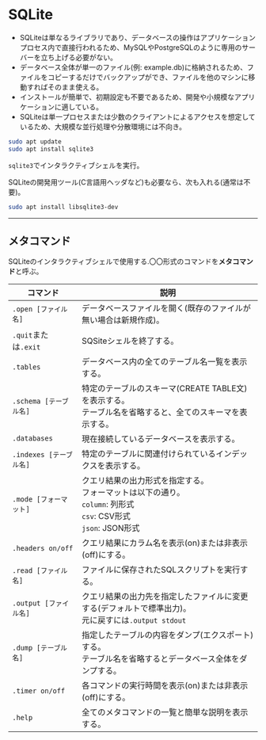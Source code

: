 <div data-title="SQLite"></div>
<a id="top" data-name="TOP"></a>

# SQLite

- SQLiteは単なるライブラリであり、データベースの操作はアプリケーションプロセス内で直接行われるため、MySQLやPostgreSQLのように専用のサーバーを立ち上げる必要がない。
- データベース全体が単一のファイル(例: example.db)に格納されるため、ファイルをコピーするだけでバックアップができ、ファイルを他のマシンに移動すればそのまま使える。
- インストールが簡単で、初期設定も不要であるため、開発や小規模なアプリケーションに適している。
- SQLiteは単一プロセスまたは少数のクライアントによるアクセスを想定しているため、大規模な並行処理や分散環境には不向き。

```bash
sudo apt update
sudo apt install sqlite3
```
`sqlite3`でインタラクティブシェルを実行。

SQLiteの開発用ツール(C言語用ヘッダなど)も必要なら、次も入れる(通常は不要)。

```bash
sudo apt install libsqlite3-dev
```

---

<a id="meta" data-name="メタコマンド"></a>

## メタコマンド

SQLiteのインタラクティブシェルで使用する.〇〇形式のコマンドを**メタコマンド**と呼ぶ。

| コマンド                | 説明                                                                                                                     |
| ----------------------- | ------------------------------------------------------------------------------------------------------------------------ |
| `.open [ファイル名]`    | データベースファイルを開く(既存のファイルが無い場合は新規作成)。                                                         |
| `.quit`または`.exit`    | SQSiteシェルを終了する。                                                                                                 |
| `.tables`               | データベース内の全てのテーブル名一覧を表示する。                                                                         |
| `.schema [テーブル名]`  | 特定のテーブルのスキーマ(CREATE TABLE文)を表示する。<br>テーブル名を省略すると、全てのスキーマを表示する。               |
| `.databases`            | 現在接続しているデータベースを表示する。                                                                                 |
| `.indexes [テーブル名]` | 特定のテーブルに関連付けられているインデックスを表示する。                                                               |
| `.mode [フォーマット]`  | クエリ結果の出力形式を指定する。<br>フォーマットは以下の通り。<br>`column`: 列形式<br>`csv`: CSV形式<br>`json`: JSON形式 |
| `.headers on/off`       | クエリ結果にカラム名を表示(on)または非表示(off)にする。                                                                  |
| `.read [ファイル名]`    | ファイルに保存されたSQLスクリプトを実行する。                                                                            |
| `.output [ファイル名]`  | クエリ結果の出力先を指定したファイルに変更する(デフォルトで標準出力)。<br>元に戻すには`.output stdout`                   |
| `.dump [テーブル名]`    | 指定したテーブルの内容をダンプ(エクスポート)する。<br>テーブル名を省略するとデータベース全体をダンプする。               |
| `.timer on/off`         | 各コマンドの実行時間を表示(on)または非表示(off)にする。                                                                  |
| `.help`                 | 全てのメタコマンドの一覧と簡単な説明を表示する。                                                                         |

